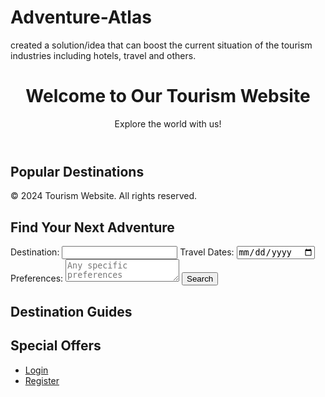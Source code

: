 # Adventure-Atlas
created a solution/idea that can boost the current situation of the tourism industries including hotels, travel and others.
<!DOCTYPE html>
<html lang="en">
<head>
    <meta charset="UTF-8">
    <meta name="viewport" content="width=device-width, initial-scale=1.0">
    <title>Tourism Website</title>
    <link rel="stylesheet" href="styles.css">
</head>
<body>
    <header>
        <h1>Welcome to Our Tourism Website</h1>
        <p>Explore the world with us!</p>
    </header>
    <main>
        <section id="destination">
            <h2>Popular Destinations</h2>
            <div class="destination-gallery">
                <!-- Images and videos go here -->
            </div>
        </section>
    </main>
    <footer>
        <p>&copy; 2024 Tourism Website. All rights reserved.</p>
    </footer>
</body>
</html>
<!-- Inside the <main> tag -->
<section id="search">
    <h2>Find Your Next Adventure</h2>
    <form action="search.php" method="GET">
        <label for="destination">Destination:</label>
        <input type="text" id="destination" name="destination" required>
        <label for="dates">Travel Dates:</label>
        <input type="date" id="dates" name="dates" required>
        <label for="preferences">Preferences:</label>
        <textarea id="preferences" name="preferences" placeholder="Any specific preferences"></textarea>
        <button type="submit">Search</button>
    </form>
</section>
<!-- Inside the <main> tag -->
<section id="guides">
    <h2>Destination Guides</h2>
    <!-- Destination guides content goes here -->
</section>
<!-- Inside the <main> tag -->
<section id="offers">
    <h2>Special Offers</h2>
    <!-- Special offers content goes here -->
</section>
<!-- Inside the <header> tag -->
<nav>
    <ul>
        <li><a href="login.php">Login</a></li>
        <li><a href="register.php">Register</a></li>
    </ul>
</nav>
